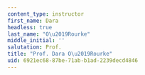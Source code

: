 ```yaml
---
content_type: instructor
first_name: Dara
headless: true
last_name: "O\u2019Rourke"
middle_initial: ''
salutation: Prof.
title: "Prof. Dara O\u2019Rourke"
uid: 6921ec68-87be-71ab-b1ad-2239decd4846
---
```

